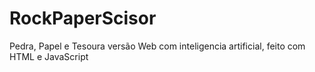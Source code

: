 # RockPaperScisor
Pedra, Papel e Tesoura versão Web com inteligencia artificial, feito com HTML e JavaScript
